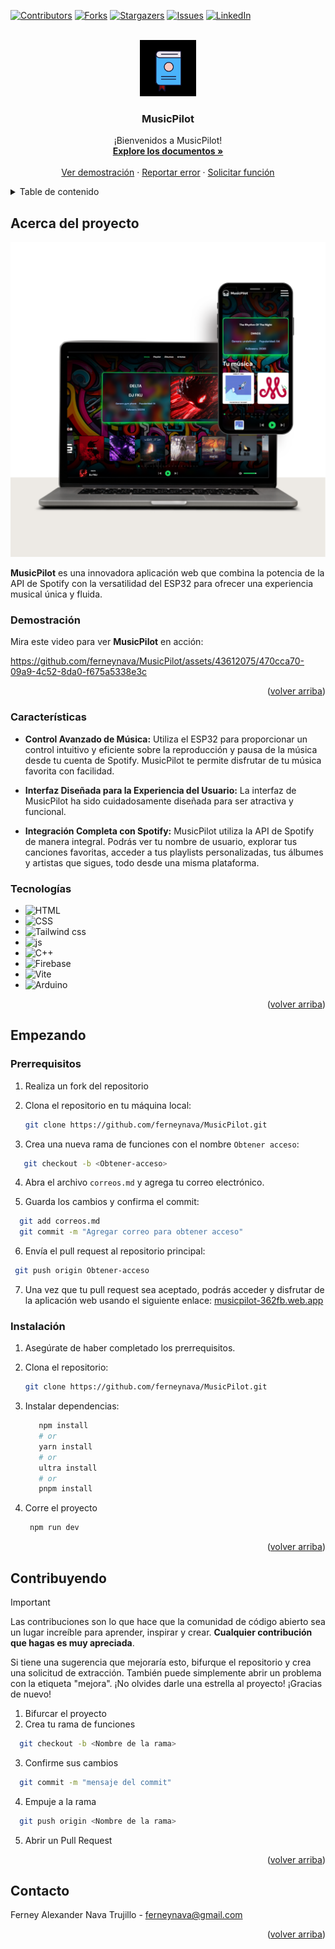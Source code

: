 <a name="volver-arriba"></a>

[![Contributors][contributors-shield]][contributors-url]
[![Forks][forks-shield]][forks-url]
[![Stargazers][stars-shield]][stars-url]
[![Issues][issues-shield]][issues-url]
[![LinkedIn][linkedin-shield]][linkedin-url]


<br />
<div align="center">
  <a href="https://github.com/ferneynava/MusicPilot.git">
    <img src="./public/112-book-morph-linealtrans.gif" alt="Logo" width="90" height="90">
  </a>

  <h3 align="center">MusicPilot</h3>

  <p align="center">
    ¡Bienvenidos a MusicPilot!
    <br />
    <a href="https://github.com/ferneynava/MusicPilot.git"><strong>Explore los documentos »</strong></a>
    <br />
    <br />
    <a href="#demostración">Ver demostración</a>
    ·
    <a href="https://github.com/ferneynava/MusicPilot/issues">Reportar error</a>
    ·
    <a href="https://github.com/ferneynava/MusicPilot/pulls">Solicitar función</a>
  </p>
</div>



<!-- TABLE OF CONTENTS -->
<details>
  <summary>Table de contenido</summary>
  <ol>
    <li>
      <a href="#acerca-del-proyecto">Acerca del proyecto</a>
      <ul>
        <li><a href="#Características"> Características</a></li>
        <li><a href="#tecnologías">Tecnologías</a></li>
      </ul>
    </li>
    <li>
      <a href="#empezando">Empezando</a>
      <ul>
        <li><a href="#prerrequisitos">Prerrequisitos para probar la aplicación Web</a></li>
        <li><a href="#instalación">Instalación</a></li>
      </ul>
    </li>
    <li><a href="#contribuyendo">Contribuyendo</a></li>
    <li><a href="#licencia">Licencia</a></li>
    <li><a href="#contacto">Contacto</a></li>
  </ol>
</details>


## Acerca del proyecto

[![Product Name Screen Shot][product-screenshot]](#prerrequisitos)
 
**MusicPilot** es una innovadora aplicación web que combina la potencia de la API de Spotify con la versatilidad del ESP32 para ofrecer una experiencia musical única y fluida. 

### Demostración

Mira este video para ver **MusicPilot** en acción:

https://github.com/ferneynava/MusicPilot/assets/43612075/470cca70-09a9-4c52-8da0-f675a5338e3c

<p align="right">(<a href="#volver-arriba">volver arriba</a>)</p>

### Características

- **Control Avanzado de Música:** Utiliza el ESP32 para proporcionar un control intuitivo y eficiente sobre la reproducción y pausa de la música desde tu cuenta de Spotify. MusicPilot te permite disfrutar de tu música favorita con facilidad.

- **Interfaz Diseñada para la Experiencia del Usuario:** La interfaz de MusicPilot ha sido cuidadosamente diseñada para ser atractiva y funcional.

- **Integración Completa con Spotify:** MusicPilot utiliza la API de Spotify de manera integral. Podrás ver tu nombre de usuario, explorar tus canciones favoritas, acceder a tus playlists personalizadas, tus álbumes y artistas que sigues, todo desde una misma plataforma.

### Tecnologías

* ![HTML]
* ![CSS]
* ![Tailwind css]
* ![js]
* ![C++]
* ![Firebase]
* ![Vite]
* ![Arduino]

<p align="right">(<a href="#volver-arriba">volver arriba</a>)</p>

## Empezando

### Prerrequisitos

1. Realiza un fork del repositorio

2. Clona el repositorio en tu máquina local:
   ```sh
   git clone https://github.com/ferneynava/MusicPilot.git
   ```
  
3. Crea una nueva rama de funciones con el nombre `Obtener acceso`:
```sh
   git checkout -b <Obtener-acceso>
```

4. Abra el archivo `correos.md` y agrega tu correo electrónico.

5. Guarda los cambios y confirma el commit: 
```sh
  git add correos.md
  git commit -m "Agregar correo para obtener acceso"
```

6. Envía el pull request al repositorio principal:

  ```sh
   git push origin Obtener-acceso
   ```
  
7. Una vez que tu pull request sea aceptado, podrás acceder y disfrutar de la aplicación web usando el siguiente enlace:  [musicpilot-362fb.web.app](https://musicpilot-362fb.web.app)


### Instalación

1. Asegúrate de haber completado los prerrequisitos.

2. Clona el repositorio:
   ```sh
   git clone https://github.com/ferneynava/MusicPilot.git
   ```

3. Instalar dependencias: 
   ```sh
      npm install
      # or
      yarn install
      # or
      ultra install
      # or
      pnpm install
   ```
4. Corre el proyecto 
   ```sh
    npm run dev
   ```

<p align="right">(<a href="#volver-arriba">volver arriba</a>)</p>

## Contribuyendo
> [!IMPORTANT]
> Las contribuciones son lo que hace que la comunidad de código abierto sea un lugar increíble para aprender, inspirar y crear. **Cualquier contribución que hagas es muy apreciada**.

Si tiene una sugerencia que mejoraría esto, bifurque el repositorio y crea una solicitud de extracción. También puede simplemente abrir un problema con la etiqueta "mejora". ¡No olvides darle una estrella al proyecto! ¡Gracias de nuevo!

1. Bifurcar el proyecto
2. Crea tu rama de funciones 
  ```sh
    git checkout -b <Nombre de la rama>
   ```
3. Confirme sus cambios 
```sh
  git commit -m "mensaje del commit"
```
4. Empuje a la rama
```sh
  git push origin <Nombre de la rama>
```
5. Abrir un Pull Request

<p align="right">(<a href="#volver-arriba">volver arriba</a>)</p>


## Contacto

Ferney Alexander Nava Trujillo - ferneynava@gmail.com


<p align="right">(<a href="#volver-arriba">volver arriba</a>)</p>

<!-- MARKDOWN LINKS & IMAGES -->
<!-- https://www.markdownguide.org/basic-syntax/#reference-style-links -->
[contributors-shield]: https://img.shields.io/github/contributors/ferneynava/MusicPilot.svg?style=for-the-badge
[contributors-url]: https://github.com/ferneynava/MusicPilot/graphs/contributors
[forks-shield]: https://img.shields.io/github/forks/ferneynava/MusicPilot.svg?style=for-the-badge
[forks-url]: https://github.com/ferneynava/MusicPilot/network/members
[stars-shield]: https://img.shields.io/github/stars/ferneynava/MusicPilot.svg?style=for-the-badge
[stars-url]: https://github.com/ferneynava/MusicPilot/stargazers
[issues-shield]: https://img.shields.io/github/issues/ferneynava/MusicPilot.svg?style=for-the-badge
[issues-url]: https://github.com/ferneynava/MusicPilot/issues
[linkedin-shield]: https://img.shields.io/badge/-LinkedIn-black.svg?style=for-the-badge&logo=linkedin&colorB=555
[linkedin-url]: https://www.linkedin.com/in/ferney-alexander-nava-trujillo-0478a8118/
[product-screenshot]: /public/Minimalist%20Website%20Launch%20Computer%20Mockup%20Instagram%20Post.png
[HTML]: https://img.shields.io/badge/HTML5-E34F26?style=for-the-badge&logo=html5&logoColor=white
[CSS]: https://img.shields.io/badge/CSS3-1572B6?style=for-the-badge&logo=css3&logoColor=white
[Tailwind css]: https://img.shields.io/badge/Tailwind_CSS-38B2AC?style=for-the-badge&logo=tailwind-css&logoColor=white
[js]: https://img.shields.io/badge/JavaScript-323330?style=for-the-badge&logo=javascript&logoColor=F7DF1E
[C++]: https://img.shields.io/badge/C%2B%2B-00599C?style=for-the-badge&logo=c%2B%2B&logoColor=white
[Firebase]: https://img.shields.io/badge/firebase-ffca28?style=for-the-badge&logo=firebase&logoColor=black
[Vite]: https://img.shields.io/badge/Vite-B73BFE?style=for-the-badge&logo=vite&logoColor=FFD62E
[Arduino]: https://img.shields.io/badge/Arduino_IDE-00979D?style=for-the-badge&logo=arduino&logoColor=white